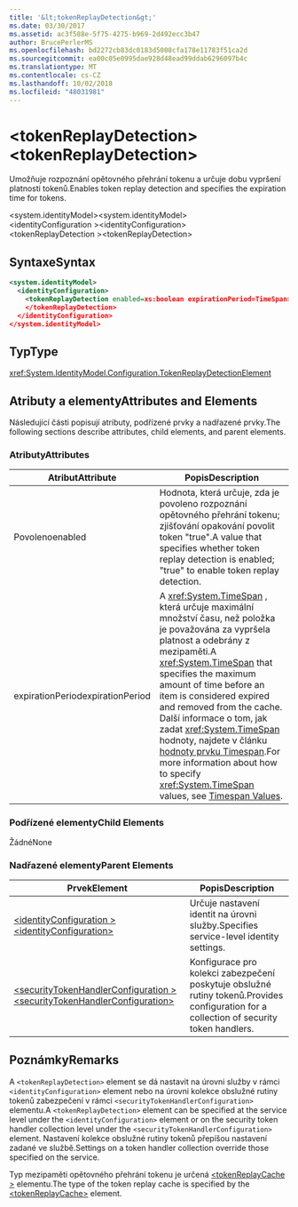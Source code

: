 ```yaml
---
title: '&lt;tokenReplayDetection&gt;'
ms.date: 03/30/2017
ms.assetid: ac3f588e-5f75-4275-b969-2d492ecc3b47
author: BrucePerlerMS
ms.openlocfilehash: bd2272cb83dc0183d5008cfa178e11783f51ca2d
ms.sourcegitcommit: ea00c05e0995dae928d48ead99ddab6296097b4c
ms.translationtype: MT
ms.contentlocale: cs-CZ
ms.lasthandoff: 10/02/2018
ms.locfileid: "48031981"
---
```

# <a name="lttokenreplaydetectiongt"></a><span data-ttu-id="1705b-102">&lt;tokenReplayDetection&gt;</span><span class="sxs-lookup"><span data-stu-id="1705b-102">&lt;tokenReplayDetection&gt;</span></span>
<span data-ttu-id="1705b-103">Umožňuje rozpoznání opětovného přehrání tokenu a určuje dobu vypršení platnosti tokenů.</span><span class="sxs-lookup"><span data-stu-id="1705b-103">Enables token replay detection and specifies the expiration time for tokens.</span></span>  
  
 <span data-ttu-id="1705b-104">\<system.identityModel></span><span class="sxs-lookup"><span data-stu-id="1705b-104">\<system.identityModel></span></span>  
<span data-ttu-id="1705b-105">\<identityConfiguration ></span><span class="sxs-lookup"><span data-stu-id="1705b-105">\<identityConfiguration></span></span>  
<span data-ttu-id="1705b-106">\<tokenReplayDetection ></span><span class="sxs-lookup"><span data-stu-id="1705b-106">\<tokenReplayDetection></span></span>  
  
## <a name="syntax"></a><span data-ttu-id="1705b-107">Syntaxe</span><span class="sxs-lookup"><span data-stu-id="1705b-107">Syntax</span></span>  
  
```xml  
<system.identityModel>  
  <identityConfiguration>  
    <tokenReplayDetection enabled=xs:boolean expirationPeriod=TimeSpan>  
    </tokenReplayDetection>  
  </identityConfiguration>  
</system.identityModel>  
```  
  
## <a name="type"></a><span data-ttu-id="1705b-108">Typ</span><span class="sxs-lookup"><span data-stu-id="1705b-108">Type</span></span>  
 <xref:System.IdentityModel.Configuration.TokenReplayDetectionElement>  
  
## <a name="attributes-and-elements"></a><span data-ttu-id="1705b-109">Atributy a elementy</span><span class="sxs-lookup"><span data-stu-id="1705b-109">Attributes and Elements</span></span>  
 <span data-ttu-id="1705b-110">Následující části popisují atributy, podřízené prvky a nadřazené prvky.</span><span class="sxs-lookup"><span data-stu-id="1705b-110">The following sections describe attributes, child elements, and parent elements.</span></span>  
  
### <a name="attributes"></a><span data-ttu-id="1705b-111">Atributy</span><span class="sxs-lookup"><span data-stu-id="1705b-111">Attributes</span></span>  
  
|<span data-ttu-id="1705b-112">Atribut</span><span class="sxs-lookup"><span data-stu-id="1705b-112">Attribute</span></span>|<span data-ttu-id="1705b-113">Popis</span><span class="sxs-lookup"><span data-stu-id="1705b-113">Description</span></span>|  
|---------------|-----------------|  
|<span data-ttu-id="1705b-114">Povoleno</span><span class="sxs-lookup"><span data-stu-id="1705b-114">enabled</span></span>|<span data-ttu-id="1705b-115">Hodnota, která určuje, zda je povoleno rozpoznání opětovného přehrání tokenu; zjišťování opakování povolit token "true".</span><span class="sxs-lookup"><span data-stu-id="1705b-115">A value that specifies whether token replay detection is enabled; "true" to enable token replay detection.</span></span>|  
|<span data-ttu-id="1705b-116">expirationPeriod</span><span class="sxs-lookup"><span data-stu-id="1705b-116">expirationPeriod</span></span>|<span data-ttu-id="1705b-117">A <xref:System.TimeSpan> , která určuje maximální množství času, než položka je považována za vypršela platnost a odebrány z mezipaměti.</span><span class="sxs-lookup"><span data-stu-id="1705b-117">A <xref:System.TimeSpan> that specifies the maximum amount of time before an item is considered expired and removed from the cache.</span></span>  <span data-ttu-id="1705b-118">Další informace o tom, jak zadat <xref:System.TimeSpan> hodnoty, najdete v článku [hodnoty prvku Timespan](../../../../../docs/framework/configure-apps/file-schema/windows-workflow-foundation/index.md).</span><span class="sxs-lookup"><span data-stu-id="1705b-118">For more information about how to specify <xref:System.TimeSpan> values, see [Timespan Values](../../../../../docs/framework/configure-apps/file-schema/windows-workflow-foundation/index.md).</span></span>|  
  
### <a name="child-elements"></a><span data-ttu-id="1705b-119">Podřízené elementy</span><span class="sxs-lookup"><span data-stu-id="1705b-119">Child Elements</span></span>  
 <span data-ttu-id="1705b-120">Žádné</span><span class="sxs-lookup"><span data-stu-id="1705b-120">None</span></span>  
  
### <a name="parent-elements"></a><span data-ttu-id="1705b-121">Nadřazené elementy</span><span class="sxs-lookup"><span data-stu-id="1705b-121">Parent Elements</span></span>  
  
|<span data-ttu-id="1705b-122">Prvek</span><span class="sxs-lookup"><span data-stu-id="1705b-122">Element</span></span>|<span data-ttu-id="1705b-123">Popis</span><span class="sxs-lookup"><span data-stu-id="1705b-123">Description</span></span>|  
|-------------|-----------------|  
|[<span data-ttu-id="1705b-124">\<identityConfiguration ></span><span class="sxs-lookup"><span data-stu-id="1705b-124">\<identityConfiguration></span></span>](../../../../../docs/framework/configure-apps/file-schema/windows-identity-foundation/identityconfiguration.md)|<span data-ttu-id="1705b-125">Určuje nastavení identit na úrovni služby.</span><span class="sxs-lookup"><span data-stu-id="1705b-125">Specifies service-level identity settings.</span></span>|  
|[<span data-ttu-id="1705b-126">\<securityTokenHandlerConfiguration ></span><span class="sxs-lookup"><span data-stu-id="1705b-126">\<securityTokenHandlerConfiguration></span></span>](../../../../../docs/framework/configure-apps/file-schema/windows-identity-foundation/securitytokenhandlerconfiguration.md)|<span data-ttu-id="1705b-127">Konfigurace pro kolekci zabezpečení poskytuje obslužné rutiny tokenů.</span><span class="sxs-lookup"><span data-stu-id="1705b-127">Provides configuration for a collection of security token handlers.</span></span>|  
  
## <a name="remarks"></a><span data-ttu-id="1705b-128">Poznámky</span><span class="sxs-lookup"><span data-stu-id="1705b-128">Remarks</span></span>  
 <span data-ttu-id="1705b-129">A `<tokenReplayDetection>` element se dá nastavit na úrovni služby v rámci `<identityConfiguration>` element nebo na úrovni kolekce obslužné rutiny tokenů zabezpečení v rámci `<securityTokenHandlerConfiguration>` elementu.</span><span class="sxs-lookup"><span data-stu-id="1705b-129">A `<tokenReplayDetection>` element can be specified at the service level under the `<identityConfiguration>` element or on the security token handler collection level under the `<securityTokenHandlerConfiguration>` element.</span></span> <span data-ttu-id="1705b-130">Nastavení kolekce obslužné rutiny tokenů přepíšou nastavení zadané ve službě.</span><span class="sxs-lookup"><span data-stu-id="1705b-130">Settings on a token handler collection override those specified on the service.</span></span>  
  
 <span data-ttu-id="1705b-131">Typ mezipaměti opětovného přehrání tokenu je určená [ \<tokenReplayCache >](../../../../../docs/framework/configure-apps/file-schema/windows-identity-foundation/tokenreplaycache.md) elementu.</span><span class="sxs-lookup"><span data-stu-id="1705b-131">The type of the token replay cache is specified by the [\<tokenReplayCache>](../../../../../docs/framework/configure-apps/file-schema/windows-identity-foundation/tokenreplaycache.md) element.</span></span>
